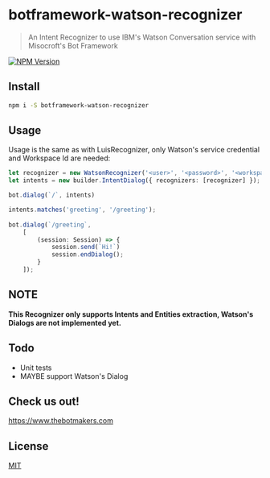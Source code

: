 # botframework-watson-recognizer

> An Intent Recognizer to use IBM's Watson Conversation service with Misocroft's Bot Framework

[![NPM Version][npm-image]][npm-url]

## Install

```bash
npm i -S botframework-watson-recognizer
```

## Usage

Usage is the same as with LuisRecognizer, only Watson's service credential and Workspace Id are needed:

```ts
let recognizer = new WatsonRecognizer('<user>', '<password>', '<workspace-id>')
let intents = new builder.IntentDialog({ recognizers: [recognizer] });

bot.dialog(`/`, intents)

intents.matches('greeting', '/greeting');
    
bot.dialog(`/greeting`,
    [
        (session: Session) => {
            session.send(`Hi!`)
            session.endDialog();
        }
    ]);
```

## NOTE

**This Recognizer only supports Intents and Entities extraction, Watson's Dialogs are not implemented yet.**

## Todo

- Unit tests
- MAYBE support Watson's Dialog 


## Check us out!

https://www.thebotmakers.com

## License

[MIT](http://vjpr.mit-license.org)

[npm-image]: https://img.shields.io/npm/v/botframework-watson-recognizer.svg
[npm-url]: https://npmjs.org/package/botframework-watson-recognizer